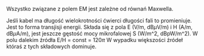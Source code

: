 Wszystko związane z polem EM jest zależne od równań Maxwella. 

Jeśli kabel ma długość wielokrotności ćwierci długości fali to promieniuje. Jest to forma transjisji energii. Składa się z pola E (V/m, dB$\mu$V/m) i H (A/m, dB$\mu$A/m), jest jeszcze gęstość mocy mikrofalowej S (W/m^2, dBpW/m^2).
W polu dalekim źródła E/H = const = 120$\pi$
W wypadku większości źródeł któraś z tych składowych dominuje.